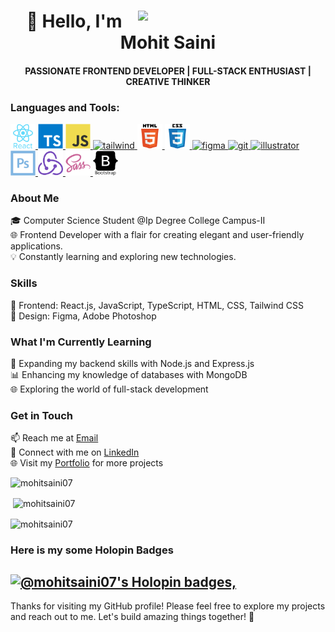 <div align="center">
  <img align="right" src="https://media0.giphy.com/media/v1.Y2lkPTc5MGI3NjExdGMxbXNldG56eXQ3dHZqZGdlMWswbGp0amgwbmpqbDVlOWN6Y282cSZlcD12MV9pbnRlcm5hbF9naWZfYnlfaWQmY3Q9cw/M9gbBd9nbDrOTu1Mqx/giphy.gif" width="300">
  <h1>👋 Hello, I'm Mohit Saini</h1>
  <h4>PASSIONATE FRONTEND DEVELOPER | FULL-STACK ENTHUSIAST | CREATIVE THINKER</h4>
</div>

<h3 align="left">Languages and Tools:</h3>
<p align="left"><a href="https://reactjs.org/" target="_blank" rel="noreferrer"> <img src="https://raw.githubusercontent.com/devicons/devicon/master/icons/react/react-original-wordmark.svg" alt="react" width="40" height="40"/></a><a href="https://www.typescriptlang.org/" target="_blank" rel="noreferrer"> <img src="https://raw.githubusercontent.com/devicons/devicon/master/icons/typescript/typescript-original.svg" alt="typescript" width="40" height="40"/> </a><a href="https://developer.mozilla.org/en-US/docs/Web/JavaScript" target="_blank" rel="noreferrer"> <img src="https://raw.githubusercontent.com/devicons/devicon/master/icons/javascript/javascript-original.svg" alt="javascript" width="40" height="40"/> </a><a href="https://tailwindcss.com/" target="_blank" rel="noreferrer"> <img src="https://www.vectorlogo.zone/logos/tailwindcss/tailwindcss-icon.svg" alt="tailwind" width="40" height="40"/></a><a href="https://www.w3.org/html/" target="_blank" rel="noreferrer"> <img src="https://raw.githubusercontent.com/devicons/devicon/master/icons/html5/html5-original-wordmark.svg" alt="html5" width="40" height="40"/></a><a href="https://www.w3schools.com/css/" target="_blank" rel="noreferrer"> <img src="https://raw.githubusercontent.com/devicons/devicon/master/icons/css3/css3-original-wordmark.svg" alt="css3" width="40" height="40"/> </a> <a href="https://www.figma.com/" target="_blank" rel="noreferrer"> <img src="https://www.vectorlogo.zone/logos/figma/figma-icon.svg" alt="figma" width="40" height="40"/> </a> <a href="https://git-scm.com/" target="_blank" rel="noreferrer"> <img src="https://www.vectorlogo.zone/logos/git-scm/git-scm-icon.svg" alt="git" width="40" height="40"/> </a><a href="https://www.adobe.com/in/products/illustrator.html" target="_blank" rel="noreferrer"> <img src="https://www.vectorlogo.zone/logos/adobe_illustrator/adobe_illustrator-icon.svg" alt="illustrator" width="40" height="40"/> </a><a href="https://www.photoshop.com/en" target="_blank" rel="noreferrer"> <img src="https://raw.githubusercontent.com/devicons/devicon/master/icons/photoshop/photoshop-line.svg" alt="photoshop" width="40" height="40"/> </a><a href="https://redux.js.org" target="_blank" rel="noreferrer"> <img src="https://raw.githubusercontent.com/devicons/devicon/master/icons/redux/redux-original.svg" alt="redux" width="40" height="40"/> </a> <a href="https://sass-lang.com" target="_blank" rel="noreferrer"> <img src="https://raw.githubusercontent.com/devicons/devicon/master/icons/sass/sass-original.svg" alt="sass" width="40" height="40"/> </a>  
<a href="https://getbootstrap.com" target="_blank" rel="noreferrer"> <img src="https://raw.githubusercontent.com/devicons/devicon/master/icons/bootstrap/bootstrap-plain-wordmark.svg" alt="bootstrap" width="40" height="40"/></a></p>

### About Me

🎓 Computer Science Student @Ip Degree College Campus-II  
🌐 Frontend Developer with a flair for creating elegant and user-friendly applications.  
💡 Constantly learning and exploring new technologies.

### Skills

🚀 Frontend: React.js, JavaScript, TypeScript, HTML, CSS, Tailwind CSS   
🎨 Design: Figma, Adobe Photoshop

### What I'm Currently Learning

🌱 Expanding my backend skills with Node.js and Express.js  
📊 Enhancing my knowledge of databases with MongoDB  
🌐 Exploring the world of full-stack development

### Get in Touch

📫 Reach me at [Email](mohitbhatwara2@gmail.com)  
🔗 Connect with me on [LinkedIn](https://www.linkedin.com/in/mohit-saini-140341253/)  
🌐 Visit my [Portfolio](https://portfolio-ad2a2.web.app/) for more projects

<p><img align="left" width="400" src="https://github-readme-stats.vercel.app/api/top-langs?username=mohitsaini07&show_icons=true&locale=en&layout=compact" alt="mohitsaini07" /></p><br>

<p>&nbsp;<img align="center" src="https://github-readme-stats.vercel.app/api?username=mohitsaini07&show_icons=true&locale=en" alt="mohitsaini07" /></p>

<p><img align="center" src="https://github-readme-streak-stats.herokuapp.com/?user=mohitsaini07&" alt="mohitsaini07" /></p>

### Here is my some Holopin Badges

[![@mohitsaini07's Holopin badges,](https://holopin.me/mohitsaini07)](https://holopin.io/@mohitsaini07)
---

Thanks for visiting my GitHub profile! Please feel free to explore my projects and reach out to me. Let's build amazing things together! 🚀
